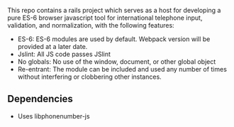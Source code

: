 This repo contains a rails project which serves as a host for developing a pure ES-6 browser javascript
tool for international telephone input, validation, and normalization, with the following features:

* ES-6:  ES-6 modules are used by default.    Webpack version will be provided at a later date.
* Jslint:  All JS code passes JSlint
* No globals:  No use of the window, document, or other global object
* Re-entrant:  The module can be included and used any number of times without
  interfering or clobbering other instances.


## Dependencies

* Uses libphonenumber-js
